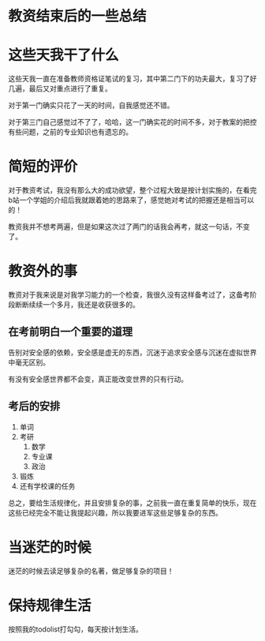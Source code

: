 # 教资结束后的一些总结


# 这些天我干了什么

这些天我一直在准备教师资格证笔试的复习，其中第二门下的功夫最大，复习了好几遍，最后又对重点进行了重复。

对于第一门确实只花了一天的时间，自我感觉还不错。

对于第三门自己感觉过不了了，哈哈，这一门确实花的时间不多，对于教案的把控有些问题，之前的专业知识也有遗忘的。

# 简短的评价

对于教资考试，我没有那么大的成功欲望，整个过程大致是按计划实施的，在看完b站一个学姐的介绍后我就跟着她的思路来了，感觉她对考试的把握还是相当可以的！

教资我并不想考两遍，但是如果这次过了两门的话我会再考，就这一句话，不变了。

# 教资外的事

教资对于我来说是对我学习能力的一个检查，我很久没有这样备考过了，这备考阶段断断续续一个多月，我还是收获很多的。

## 在考前明白一个重要的道理

告别对安全感的依赖，安全感是虚无的东西，沉迷于追求安全感与沉迷在虚拟世界中毫无区别。

有没有安全感世界都不会变，真正能改变世界的只有行动。

## 考后的安排
1. 单词
2. 考研
   1. 数学
   2. 专业课
   3. 政治
3. 锻炼
4. 还有学校课的任务


总之，要给生活规律化，并且安排复杂的事，之前我一直在重复简单的快乐，现在这些已经完全不能让我提起兴趣，所以我要进军这些足够复杂的东西。

# 当迷茫的时候

迷茫的时候去读足够复杂的名著，做足够复杂的项目！

# 保持规律生活

按照我的todolist打勾勾，每天按计划生活。
